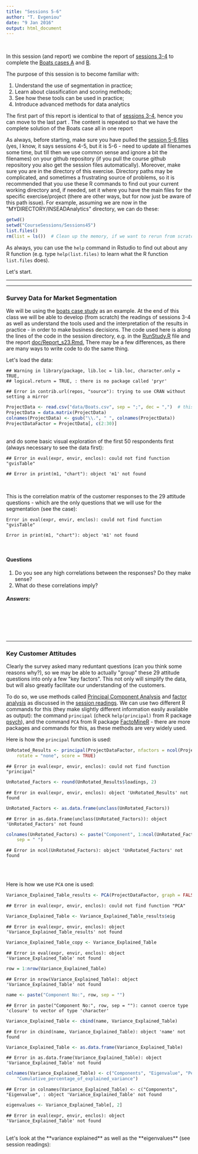 ```yaml
---
title: "Sessions 5-6"
author: "T. Evgeniou"
date: "9 Jan 2016"
output: html_document
---
```

<br>

In this session (and report) we combine the report of [sessions 3-4](http://inseaddataanalytics.github.io/INSEADAnalytics/Session2inclass.html) to complete the  [Boats cases A](http://inseaddataanalytics.github.io/INSEADAnalytics/Boats-A-prerelease.pdf) and  [B](http://inseaddataanalytics.github.io/INSEADAnalytics/Boats-B-prerelease.pdf). 

The purpose of this session is to become familiar with:

1. Understand the use of segmentation in practice;
2. Learn about classification and scoring methods;
3. See how these tools can be used in practice;
4. Introduce advanced methods for data analytics

The first part of this report is identical to that of [sessions 3-4](http://inseaddataanalytics.github.io/INSEADAnalytics/Session2inclass.html), hence you can move to the last part . The content is repeated so that we have the complete solution of the Boats case all in one report 


As always, before starting, make sure you have pulled the [session 5-6 files](https://github.com/InseadDataAnalytics/INSEADAnalytics/tree/master/CourseSessions/Sessions56)  (yes, I know, it says sessions 4-5, but it is 5-6 - need to update all filenames some time, but till then we use common sense and ignore a bit the filenames) on your github repository (if you pull the course github repository you also get the session files automatically). Moreover, make sure you are in the directory of this exercise. Directory paths may be complicated, and sometimes a frustrating source of problems, so it is recommended that you use these R commands to find out your current working directory and, if needed, set it where you have the main files for the specific exercise/project (there are other ways, but for now just be aware of this path issue). For example, assuming we are now in the "MYDIRECTORY/INSEADAnalytics" directory, we can do these: 


```r
getwd()
setwd("CourseSessions/Sessions45")
list.files()
rm(list = ls())  # Clean up the memory, if we want to rerun from scratch
```
As always, you can use the `help` command in Rstudio to find out about any R function (e.g. type `help(list.files)` to learn what the R function `list.files` does).

Let's start.

<hr>
<hr>

### Survey Data for Market Segmentation

We will be using the [boats case study](http://inseaddataanalytics.github.io/INSEADAnalytics/Boats-A-prerelease.pdf) as an example. At the end of this class we will be able to develop (from scratch) the readings of sessions 3-4 as well as understand the tools used and the interpretation of the results in practice - in order to make business decisions. The code used here is along the lines of the code in the session directory, e.g. in the [RunStudy.R](https://github.com/InseadDataAnalytics/INSEADAnalytics/blob/master/CourseSessions/Sessions23/RunStudy.R) file and the report [doc/Report_s23.Rmd.](https://github.com/InseadDataAnalytics/INSEADAnalytics/blob/master/CourseSessions/Sessions23/doc/Report_s23.Rmd) There may be a few differences, as there are many ways to write code to do the same thing. 

Let's load the data: 


```
## Warning in library(package, lib.loc = lib.loc, character.only = TRUE,
## logical.return = TRUE, : there is no package called 'pryr'
```

```
## Error in contrib.url(repos, "source"): trying to use CRAN without setting a mirror
```


```r
ProjectData <- read.csv("data/Boats.csv", sep = ";", dec = ",")  # this contains only the matrix ProjectData
ProjectData = data.matrix(ProjectData)
colnames(ProjectData) <- gsub("\\.", " ", colnames(ProjectData))
ProjectDataFactor = ProjectData[, c(2:30)]
```
<br>
and do some basic visual exploration of the first 50 respondents first (always necessary to see the data first):
<br>


```
## Error in eval(expr, envir, enclos): could not find function "gvisTable"
```

```
## Error in print(m1, "chart"): object 'm1' not found
```
<br>

This is the correlation matrix of the customer responses to the 29 attitude questions - which are the only questions that we will use for the segmentation (see the case):
<br>


```
Error in eval(expr, envir, enclos): could not find function "gvisTable"
```

```
Error in print(m1, "chart"): object 'm1' not found
```
<br>

#### Questions

1. Do you see any high correlations between the responses? Do they make sense? 
2. What do these correlations imply?

##### Answers:
<br>
<br>
<br>
<br>

<hr>

### Key Customer Attitudes

Clearly the survey asked many reduntant questions (can you think some reasons why?), so we may be able to actually "group" these 29 attitude questions into only a few "key factors". This not only will simplify the data, but will also greatly facilitate our understanding of the customers.

To do so, we use methods called [Principal Component Analysis](https://en.wikipedia.org/wiki/Principal_component_analysis) and [factor analysis](https://en.wikipedia.org/wiki/Factor_analysis) as discussed in the [session readings](http://inseaddataanalytics.github.io/INSEADAnalytics/Report_s23.html). We can use two different R commands for this (they make slightly different information easily available as output): the command `principal` (check `help(principal)` from R package [psych](http://personality-project.org/r/psych/)), and the command `PCA` from R package [FactoMineR](http://factominer.free.fr) - there are more packages and commands for this, as these methods are very widely used.  

Here is how the `principal` function is used:
<br>

```r
UnRotated_Results <- principal(ProjectDataFactor, nfactors = ncol(ProjectDataFactor), 
    rotate = "none", score = TRUE)
```

```
## Error in eval(expr, envir, enclos): could not find function "principal"
```

```r
UnRotated_Factors <- round(UnRotated_Results$loadings, 2)
```

```
## Error in eval(expr, envir, enclos): object 'UnRotated_Results' not found
```

```r
UnRotated_Factors <- as.data.frame(unclass(UnRotated_Factors))
```

```
## Error in as.data.frame(unclass(UnRotated_Factors)): object 'UnRotated_Factors' not found
```

```r
colnames(UnRotated_Factors) <- paste("Component", 1:ncol(UnRotated_Factors), 
    sep = " ")
```

```
## Error in ncol(UnRotated_Factors): object 'UnRotated_Factors' not found
```

<br>
<br>

Here is how we use `PCA` one is used:
<br>


```r
Variance_Explained_Table_results <- PCA(ProjectDataFactor, graph = FALSE)
```

```
## Error in eval(expr, envir, enclos): could not find function "PCA"
```

```r
Variance_Explained_Table <- Variance_Explained_Table_results$eig
```

```
## Error in eval(expr, envir, enclos): object 'Variance_Explained_Table_results' not found
```

```r
Variance_Explained_Table_copy <- Variance_Explained_Table
```

```
## Error in eval(expr, envir, enclos): object 'Variance_Explained_Table' not found
```

```r
row = 1:nrow(Variance_Explained_Table)
```

```
## Error in nrow(Variance_Explained_Table): object 'Variance_Explained_Table' not found
```

```r
name <- paste("Component No:", row, sep = "")
```

```
## Error in paste("Component No:", row, sep = ""): cannot coerce type 'closure' to vector of type 'character'
```

```r
Variance_Explained_Table <- cbind(name, Variance_Explained_Table)
```

```
## Error in cbind(name, Variance_Explained_Table): object 'name' not found
```

```r
Variance_Explained_Table <- as.data.frame(Variance_Explained_Table)
```

```
## Error in as.data.frame(Variance_Explained_Table): object 'Variance_Explained_Table' not found
```

```r
colnames(Variance_Explained_Table) <- c("Components", "Eigenvalue", "Percentage_of_explained_variance", 
    "Cumulative_percentage_of_explained_variance")
```

```
## Error in colnames(Variance_Explained_Table) <- c("Components", "Eigenvalue", : object 'Variance_Explained_Table' not found
```

```r
eigenvalues <- Variance_Explained_Table[, 2]
```

```
## Error in eval(expr, envir, enclos): object 'Variance_Explained_Table' not found
```

<br>
Let's look at the **variance explained** as well as the **eigenvalues** (see session readings):
<br>
<br>



















































































